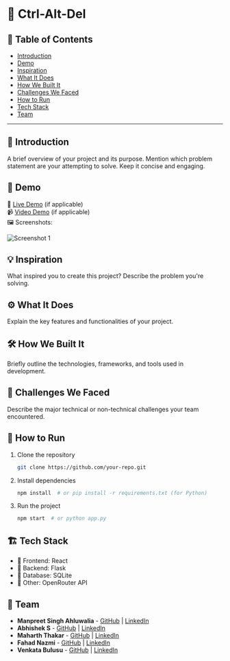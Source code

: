 # 🚀 Ctrl-Alt-Del

## 📌 Table of Contents
- [Introduction](#introduction)
- [Demo](#demo)
- [Inspiration](#inspiration)
- [What It Does](#what-it-does)
- [How We Built It](#how-we-built-it)
- [Challenges We Faced](#challenges-we-faced)
- [How to Run](#how-to-run)
- [Tech Stack](#tech-stack)
- [Team](#team)

---

## 🎯 Introduction
A brief overview of your project and its purpose. Mention which problem statement are your attempting to solve. Keep it concise and engaging.

## 🎥 Demo
🔗 [Live Demo](#) (if applicable)  
📹 [Video Demo](#) (if applicable)  
🖼️ Screenshots:

![Screenshot 1](link-to-image)

## 💡 Inspiration
What inspired you to create this project? Describe the problem you're solving.

## ⚙️ What It Does
Explain the key features and functionalities of your project.

## 🛠️ How We Built It
Briefly outline the technologies, frameworks, and tools used in development.

## 🚧 Challenges We Faced
Describe the major technical or non-technical challenges your team encountered.

## 🏃 How to Run
1. Clone the repository  
   ```sh
   git clone https://github.com/your-repo.git
   ```
2. Install dependencies  
   ```sh
   npm install  # or pip install -r requirements.txt (for Python)
   ```
3. Run the project  
   ```sh
   npm start  # or python app.py
   ```

## 🏗️ Tech Stack
- 🔹 Frontend: React
- 🔹 Backend: Flask
- 🔹 Database: SQLite
- 🔹 Other: OpenRouter API

## 👥 Team
- **Manpreet Singh Ahluwalia** - [GitHub](https://github.com/Manpreet-2002) | [LinkedIn](https://www.linkedin.com/in/manpreet-singh-ahluwalia-77bbbb202/)
- **Abhishek S** - [GitHub](https://github.com/AbhishekS8073) | [LinkedIn](https://www.linkedin.com/in/abhishek-s-a13265244 )
- **Maharth Thakar** - [GitHub](https://github.com/maharththakar) | [LinkedIn](https://www.linkedin.com/in/maharth-thakar-b463731bb/)
- **Fahad Nazmi** - [GitHub](#) | [LinkedIn](#)
- **Venkata Bulusu** - [GitHub](#) | [LinkedIn](#)
